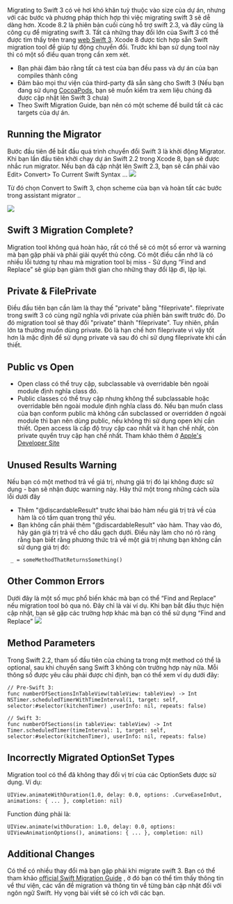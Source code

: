 Migrating to Swift 3 có vẻ hơi khó khăn tuỳ thuộc vào size của dự án, nhưng với các bước và phương pháp thích hợp thì việc migrating swift 3 sẽ dễ dàng hơn. Xcode 8.2 là phiên bản cuối cùng hỗ trợ swift 2.3, và đây cũng là công cụ để migrating swift 3.
Tất cả những thay đổi lớn của Swift 3 có thể được tìm thấy trên trang [web Swift 3](https://swift.org/blog/swift-3-0-released/). Xcode 8 được tích hợp sẵn Swift migration tool để giúp tự động chuyển đổi. Trước khi bạn sử dụng tool này thì có một số điều quan trọng cần xem xét.
* Bạn phải đảm bảo rằng tất cả test của bạn đều pass và dự án của bạn compiles thành công
* Đảm bảo mọi thư viện của third-party đã sẵn sàng cho Swift 3 (Nếu bạn đang sử dụng [CocoaPods](https://cocoapods.org), bạn sẽ muốn kiểm tra xem liệu chúng đã được cập nhật lên Swift 3 chưa)
* Theo Swift Migration Guide, bạn nên có một scheme để build tất cả các targets của dự án.
## Running the Migrator
Bước đầu tiên để bắt đầu quá trình chuyển đổi Swift 3 là khởi động Migrator.
Khi bạn lần đầu tiên khởi chạy dự án Swift 2.2 trong Xcode 8, bạn sẽ được nhắc run migrator. Nếu bạn đã cập nhật lên Swift 2.3, bạn sẽ cần phải vào Edit> Convert> To Current Swift Syntax ...
![](https://images.viblo.asia/efc6e2f0-85e8-4561-a878-aca5dfed685a.png)

Từ đó chọn Convert to Swift 3, chọn scheme của bạn và hoàn tất các bước trong assistant migrator ..

![](https://images.viblo.asia/21b73f4f-8e34-42f7-bfa3-8f0aaa157b56.png)
## Swift 3 Migration Complete?
Migration tool không quá hoàn hảo, rất có thể sẽ có một số error và warning mà bạn gặp phải và phải giải quyết thủ công.
Có một điều cần nhớ là có nhiều lỗi tương tự nhau mà migration tool bị miss - Sử dụng “Find and Replace” sẽ giúp bạn giảm thời gian cho những thay đổi lặp đi, lặp lại.
## Private & FilePrivate
Điều đầu tiên bạn cần làm là thay thế "private" bằng "fileprivate". fileprivate trong swift 3 có cùng ngữ nghĩa với private của phiên bản swift trước đó. Do đó migration tool sẽ thay đổi "private" thành "fileprivate". Tuy nhiên, phần lớn ta thường muốn dùng private. Đó là hạn chế hơn fileprivate vì vậy tốt hơn là mặc định để sử dụng private và sau đó chỉ sử dụng fileprivate khi cần thiết.
## Public vs Open
* Open class có thể truy cập, subclassable và overridable bên ngoài module định nghĩa class đó.
* Public classes có thể truy cập nhưng không thể subclassable hoặc overridable bên ngoài module định nghĩa class đó.
Nếu bạn muốn class của bạn conform public mà không cần subclassed or overridden ở ngoài module thì bạn nên dùng public, nếu không thì sử dụng open khi cần thiết.
Open access là cấp độ truy cập cao nhất và ít hạn chế nhất, còn private quyền truy cập hạn chế nhất. Tham khảo thêm ở [Apple's Developer Site](https://developer.apple.com/library/content/documentation/Swift/Conceptual/Swift_Programming_Language/AccessControl.html)
## Unused Results Warning
Nếu bạn có một method trả về giá trị, nhưng giá trị đó lại không được sử dụng - bạn sẽ nhận được warning này. Hãy thử một trong những cách sửa lỗi dưới đây
* Thêm "@discardableResult" trước khai báo hàm nếu giá trị trả về của hàm là có tầm quan trọng thứ yếu.
* Bạn không cần phải thêm "@discardableResult" vào hàm. Thay vào đó, hãy gán giá trị trả về cho dấu gạch dưới. Điều này làm cho nó rõ ràng rằng bạn biết rằng phương thức trả về một giá trị nhưng bạn không cần sử dụng giá trị đó:
```
 _ = someMethodThatReturnsSomething()
```
## Other Common Errors
Dưới đây là một số mục phổ biến khác mà bạn có thể “Find and Replace” nếu migration tool bỏ qua nó. Đây chỉ là vài ví dụ. Khi bạn bắt đầu thực hiện cập nhật, bạn sẽ gặp các trường hợp khác mà bạn có thể sử dụng “Find and Replace”
![](https://images.viblo.asia/f2c16e16-e8dc-4a6c-b425-51861ca087d3.png)
## Method Parameters
Trong Swift 2.2, tham số đầu tiên của chúng ta trong một method có thể là optional, sau khi chuyển sang Swift 3 không còn trường hợp này nữa. Mỗi thông số được yêu cầu phải được chỉ định, bạn có thể xem ví dụ dưới đây:
```
// Pre-Swift 3:
func numberOfSectionsInTableView(tableView: tableView) -> Int
NSTimer.scheduledTimerWithTimeInterval(1, target: self, selector:#selector(kitchenTimer) ,userInfo: nil, repeats: false)

// Swift 3:
func numberOfSections(in tableView: tableView) -> Int
Timer.scheduledTimer(timeInterval: 1, target: self, selector:#selector(kitchenTimer), userInfo: nil, repeats: false)
```
## Incorrectly Migrated OptionSet Types
Migration tool có thể đã không thay đổi vị trí của các OptionSets được sử dụng. Ví dụ:
```
UIView.animateWithDuration(1.0, delay: 0.0, options: .CurveEaseInOut, animations: { ... }, completion: nil)
```
Function đúng phải là:
```
UIView.animate(withDuration: 1.0, delay: 0.0, options: UIViewAnimationOptions(), animations: { ... }, completion: nil)
```
## Additional Changes
Có thể có nhiều thay đổi mà bạn gặp phải khi migrate swift 3. Bạn có thể tham khảo [official Swift Migration Guide](https://swift.org/migration-guide-swift4/)  , ở đó bạn có thể tìm thấy thông tin về thư viện, các vấn đề migration và thông tin về từng bản cập nhật đối với ngôn ngữ Swift.
Hy vọng bài viết sẽ có ích với các bạn.